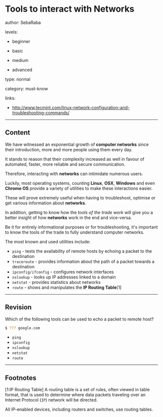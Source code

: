 # Tools to interact with Networks
author: SebaRaba

levels:

  - beginner

  - basic

  - medium

  - advanced

type: normal

category: must-know

links:

  - http://www.tecmint.com/linux-network-configuration-and-troubleshooting-commands/

---
## Content

We have witnessed an exponential growth of **computer networks** since their introduction, more and more people using them every day.

It stands to reason that their complexity increased as well in favour of automated, faster, more reliable and secure communication.

Therefore, interacting with **networks** can intimidate numerous users.

Luckily, most operating systems, counting **Linux**, **OSX**, **Windows** and even **Chrome OS** provide a variety of utilities to make these interactions easier.

These will prove extremely useful when having to troubleshoot, optimise or get various information about **networks**.

In addition, getting to know how the *tools of the trade* work will give you a better insight of how **networks** work in the end and vice-versa.

Be it for entirely informational purposes or for troubleshooting, it's important to know the tools of the trade to fully understand computer networks.

The most known and used utilities include:

- `ping` - tests the availability of remote hosts by echoing a packet to the destination
- `traceroute` - provides information about the path of a packet towards a destination
- `ipconfig/ifconfig` - configures network interfaces
- `nslookup` - looks up IP addresses linked to a domain
- `netstat` - provides statistics about networks
- `route` - shows and manipulates the **IP Routing Table**[1]

---
## Revision

Which of the following tools can be used to echo a packet to remote host?

```bash
$ ??? google.com
```

* `ping`
* `ipconfig`
* `nslookup`
* `netstat`
* `route`

---
## Footnotes

[1:IP Routing Table]
A routing table is a set of rules, often viewed in table format, that is used to determine where data packets traveling over an Internet Protocol (`IP`) network will be directed.

All IP-enabled devices, including routers and switches, use routing tables.
